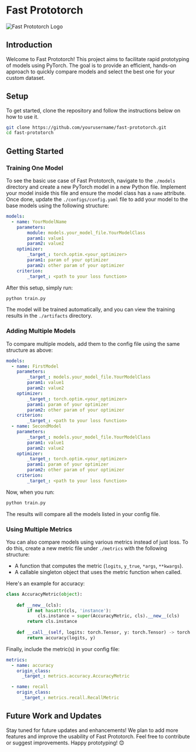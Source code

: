# Fast Prototorch

![Fast Prototorch Logo](https://dummyimage.com/100x100/000/fff&text=FP)

## Introduction 

Welcome to Fast Prototorch! This project aims to facilitate rapid prototyping of models using PyTorch. The goal is to provide an efficient, hands-on approach to quickly compare models and select the best one for your custom dataset.

## Setup

To get started, clone the repository and follow the instructions below on how to use it.

```bash
git clone https://github.com/yourusername/fast-prototorch.git
cd fast-prototorch
```

## Getting Started

### Training One Model

To see the basic use case of Fast Prototorch, navigate to the `./models` directory and create a new PyTorch model in a new Python file. Implement your model inside this file and ensure the model class has a `name` attribute. Once done, update the `./configs/config.yaml` file to add your model to the base models using the following structure:

```yaml
models:
  - name: YourModelName
    parameters:
        module: models.your_model_file.YourModelClass
        param1: value1
        param2: value2
    optimizer:
        _target_: torch.optim.<your_optimizer>
        param1: param of your optimizer
        param2: other param of your optimizer
    criterion:
        _target_: <path to your loss function>
```

After this setup, simply run:

```bash
python train.py
```

The model will be trained automatically, and you can view the training results in the `./artifacts` directory.

### Adding Multiple Models

To compare multiple models, add them to the config file using the same structure as above:

```yaml
models:
  - name: FirstModel
    parameters:
        _target_: models.your_model_file.YourModelClass
        param1: value1
        param2: value2
    optimizer:
        _target_: torch.optim.<your_optimizer>
        param1: param of your optimizer
        param2: other param of your optimizer
    criterion:
        _target_: <path to your loss function>
  - name: SecondModel
    parameters:
        _target_: models.your_model_file.YourModelClass
        param1: value1
        param2: value2
    optimizer:
        _target_: torch.optim.<your_optimizer>
        param1: param of your optimizer
        param2: other param of your optimizer
    criterion:
        _target_: <path to your loss function>
```

Now, when you run:

```bash
python train.py
```

The results will compare all the models listed in your config file.

### Using Multiple Metrics

You can also compare models using various metrics instead of just loss. To do this, create a new metric file under `./metrics` with the following structure:

- A function that computes the metric (`logits`, `y_true`, `*args`, `**kwargs`).
- A callable singleton object that uses the metric function when called.

Here's an example for accuracy:

```python
class AccuracyMetric(object):
    
    def __new__(cls):
        if not hasattr(cls, 'instance'):
            cls.instance = super(AccuracyMetric, cls).__new__(cls)
        return cls.instance
    
    def __call__(self, logits: torch.Tensor, y: torch.Tensor) -> torch.Any:
        return accuracy(logits, y)
```

Finally, include the metric(s) in your config file:

```yaml
metrics:
  - name: accuracy
    origin_class:
      _target_: metrics.accuracy.AccuracyMetric

  - name: recall
    origin_class:
      _target_: metrics.recall.RecallMetric
```

## Future Work and Updates

Stay tuned for future updates and enhancements! We plan to add more features and improve the usability of Fast Prototorch. Feel free to contribute or suggest improvements. Happy prototyping! 😊

